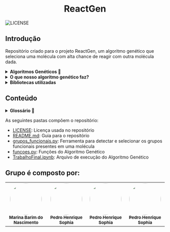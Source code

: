 <h1 align="center"> ReactGen </h1>

![LICENSE](https://img.shields.io/badge/LICENSE-GNU%20General%20Public%20License%20v3.0-blue)

## Introdução
Repositório criado para o projeto ReactGen, um algoritmo genético que seleciona uma molécula com alta chance de reagir com outra molécula dada.

<details>
    
__<summary>Algoritmos Genéticos :dna:</summary>__
    
Os algoritmos genéticos são uma família de algoritmos de busca inspirados nos princípios da evolução da natureza. Ao simular o processo de seleção natural e reprodução, eles são capazes de gerar soluções de alta qualidade para diversos problemas relacionados à busca, otimização e aprendizado. A sua analogia com a evolução natural permite que os algoritmos genéticos superem os desafios encontrados pelos algoritmos de busca e otimização convencionais, principalmente em problemas com uma grande quantidade de parâmetros e representações matemáticas complexas.
</details>

<details>
    
__<summary>O que nosso algoritmo genético faz?</summary>__

Nosso algoritmo genético é projetado para otimizar a combinação de grupos funcionais em uma molécula de referência. Aqui está uma visão geral do funcionamento do algoritmo em relação às moléculas:

**Inicialização:** A população inicial de indivíduos é criada com base em um tamanho fixo (TAM_POP) e um número máximo de grupos funcionais permitidos (MAX_GROUPS). Cada indivíduo representa uma combinação aleatória de grupos funcionais.

**Avaliação:** Cada indivíduo na população é avaliado em relação à sua adequação ou ajuste para a molécula de referência. Isso é feito por meio da função de fitness, que avalia a qualidade da combinação de grupos funcionais em relação à molécula.

**Seleção:** Os indivíduos mais adequados são selecionados para reprodução com base em seus valores de fitness.

**Reprodução:** Os indivíduos selecionados são combinados através do cruzamento (crossover) e da mutação para gerar descendentes. O operador de cruzamento é aplicado para trocar informações genéticas entre dois indivíduos, enquanto a mutação introduz pequenas alterações aleatórias nos indivíduos.

**Atualização da população:** Os descendentes gerados substituem os indivíduos menos adequados na população atual, mantendo o tamanho da população constante. Isso permite que as características mais favoráveis sejam transmitidas para as gerações subsequentes.

**Critério de parada:** O processo de seleção, reprodução e atualização é repetido por um número específico de gerações (NUM_GEN) ou até que algum critério de parada seja atendido.

O objetivo final desse algoritmo genético é encontrar a combinação de grupos funcionais que resulta na melhor adequação ou ajuste para a molécula de referência fornecida. A função de fitness é responsável por avaliar essa adequação, e o algoritmo busca aprimorar a população ao longo das gerações, selecionando os indivíduos mais aptos e aplicando operadores genéticos para explorar o espaço de soluções em busca de melhores resultados.
    
</details>

<details>
    
__<summary>Bibliotecas utilizadas</summary>__

- **random:** A biblioteca 'random' é utilizada para gerar números aleatórios
    
- **copy:** A biblioteca 'copy' fornece funções para copiar objetos
    
- **pubchempy:** A biblioteca 'pubchempy' é uma API que permite acessar o banco de dados do PubChem, uma plataforma de química que fornece informações sobre compostos químicos. No código, ela é utilizada para buscar informações sobre uma molécula de referência, como o SMILES (Simplified Molecular Input Line Entry System), que é uma representação textual da estrutura química
    
- **rdkit**: O 'RDKit' é uma biblioteca de química computacional amplamente utilizada. Ela oferece uma ampla gama de recursos para manipulação, visualização e análise de moléculas. No código, as seguintes subbibliotecas do RDKit são importadas:

    - Chem: A subbiblioteca 'Chem' fornece classes e funções para manipulação de moléculas. Ela é usada para criar objetos Mol a partir de SMILES e calcular fórmulas moleculares

    - Fragments: A subbiblioteca 'Fragments' contém funções relacionadas à fragmentação de moléculas
    
    - Draw: A subbiblioteca 'Draw' contém funções para visualização de moléculas

    - rdMolDescriptors: A subbiblioteca 'rdMolDescriptors' contém funções relacionadas à descrição molecular, como o cálculo da fórmula molecular
    
- **PIL (Python Imaging Library):** A biblioteca 'PIL' fornece funcionalidades para processamento de imagens
    
</details>
    
## Conteúdo

<details>
    
__<summary>Glossário :page_with_curl:</summary>__
    
    
- __*Indivíduos*:__ Em algoritmos genéticos, os indivíduos são soluções potenciais para um problema. Cada indivíduo é representado por um cromossomo, que contém genes que codificam características ou traços específicos.

- __*População*:__ Uma população é uma coleção de indivíduos que são avaliados e evoluídos ao longo do tempo. A população representa a geração atual de soluções potenciais.

- __*Gene*:__ Um gene é uma seção específica de um cromossomo que codifica um traço ou característica particular. Por exemplo, em um algoritmo genético para otimizar o design de uma asa de avião, um gene pode representar o ângulo no qual a asa está inclinada.

- __*Cromossomos*:__ Um cromossomo é uma sequência de genes que representa uma solução individual para o problema em questão. Em algoritmos genéticos codificados em binário, os cromossomos são geralmente representados como sequências de 0s e 1s.

- __*Geração*:__ Uma geração refere-se a uma iteração do algoritmo genético. Durante cada geração, a função de aptidão é aplicada para avaliar os indivíduos da população, e novos indivíduos são criados por meio de seleção, cruzamento e mutação.

- __*Função de objetivo*:__ A função de aptidão é usada para avaliar o quão bem cada indivíduo da população resolve o problema em questão. Ela atribui uma pontuação de aptidão a cada indivíduo com base em quão próximo sua solução está de ser ótima.

- __*Seleção*:__ A seleção é o processo pelo qual os indivíduos com pontuações de aptidão mais altas têm maior probabilidade de serem escolhidos para reprodução (ou seja, passar seus genes adiante) do que aqueles com pontuações de aptidão mais baixas.

- __*Cruzamento*:__ O cruzamento envolve a combinação de dois cromossomos parentais para criar um ou mais cromossomos filhos. Esse processo pode ajudar a criar novas combinações de genes que podem levar a melhores soluções.

- __*Mutação*:__ A mutação envolve a alteração aleatória de um ou mais genes no cromossomo de um indivíduo. Esse processo pode ajudar a introduzir novos traços na população que podem levar a melhores soluções.

</details>

As seguintes pastas compõem o repositório:
- [LICENSE](https://github.com/PedroSophiaaa/ReactGen/blob/main/LICENSE): Licença usada no repositório
- [README.md](https://github.com/PedroSophiaaa/ReactGen/blob/main/README.md): Guia para o repositório
- [grupos_funcionais.py](https://github.com/PedroSophiaaa/ReactGen/blob/main/grupos_funcionais.py): Ferramenta para detectar e selecionar os grupos funcionais presentes em uma molécula
- [funcoes.py](https://github.com/PedroSophiaaa/ReactGen/blob/main/funcoes.py): Funções do Algoritmo Genético
- [TrabalhoFinal.ipynb](https://github.com/PedroSophiaaa/ReactGen/blob/main/TrabalhoFinal.ipynb): Arquivo de execução do Algoritmo Genético

## Grupo é composto por:

<table>
  <tr>
    <td align="center"><a href="https://github.com/Marihbn"><img style="border-radius: 50%;" src="https://avatars.githubusercontent.com/u/107010586?v=4" width="100px;" alt=""/><br /><sub><b>Marina Barim do Nascimento</b></sub></a><br /></td>
    <td align="center"><a href="https://github.com/PedroSophiaaa"><img style="border-radius: 50%;" src="https://avatars.githubusercontent.com/u/106617753?v=4" width="100px;" alt=""/><br /><sub><b>Pedro Henrique Sophia</b></sub></a><br/></td>
    <td align="center"><a href="https://github.com/TiagoMarquesHxH"><img style="border-radius: 50%;" src="https://avatars.githubusercontent.com/u/106617887?v=4" width="100px;" alt=""/><br /><sub><b>Pedro Henrique Sophia</b></sub></a><br/></td>
    <td align="center"><a href="https://github.com/guilhermeilum"><img style="border-radius: 50%;" src="https://avatars.githubusercontent.com/u/107007032?v=4" width="100px;" alt=""/><br /><sub><b>Pedro Henrique Sophia</b></sub></a><br/></td>
  </tr>
</table>
